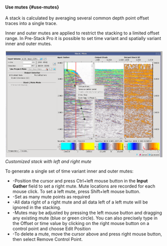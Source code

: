 #### Use mutes {#use-mutes}

A stack is calculated by averaging several common depth point offset traces into a single trace.

Inner and outer mutes are applied to restrict the stacking to a limited offset range. In Pre-Stack Pro it is possible to set time variant and spatially variant inner and outer mutes.

![](/assets/005_Processing.PNG)
_Customized stack with left and right mute_

To generate a single set of time variant inner and outer mutes:

* -Position the cursor and press Ctrl+left mouse button in the **Input Gather** field to set a right mute. Mute locations are recorded for each mouse click. To set a left mute, press Shift+left mouse button.
* -Set as many mute points as required
* -All data right of a right mute and all data left of a left mute will be ignored in the stacking. 
* -Mutes may be adjusted by pressing the left mouse button and dragging any existing mute (blue or green circle). You can also precisely type in the Offset or time value by clicking on the right mouse button on a control point and choose Edit Position
* -To delete a mute, move the cursor above and press right mouse button, then select Remove Control Point.
